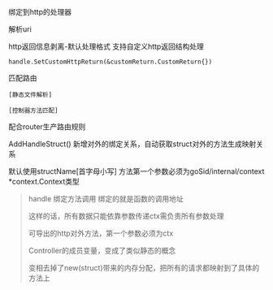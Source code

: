 绑定到http的处理器

解析uri

http返回信息剥离-默认处理格式
支持自定义http返回结构处理

    handle.SetCustomHttpReturn(&customReturn.CustomReturn{})

匹配路由

    [静态文件解析]

    [控制器方法匹配]

配合router生产路由规则

AddHandleStruct() 新增对外的绑定关系，自动获取struct对外的方法生成映射关系

默认使用structName[首字母小写] 方法第一个参数必须为goSid/internal/context *context.Context类型

> handle 绑定方法调用 绑定的就是函数的调用地址
>
> 这样的话，所有数据只能依靠参数传递ctx需负责所有参数处理
>
> 可导出的http对外方法，第一个参数必须为ctx
>
> Controller的成员变量，变成了类似静态的概念
>
> 变相去掉了new(struct)带来的内存分配，把所有的请求都映射到了具体的方法上
